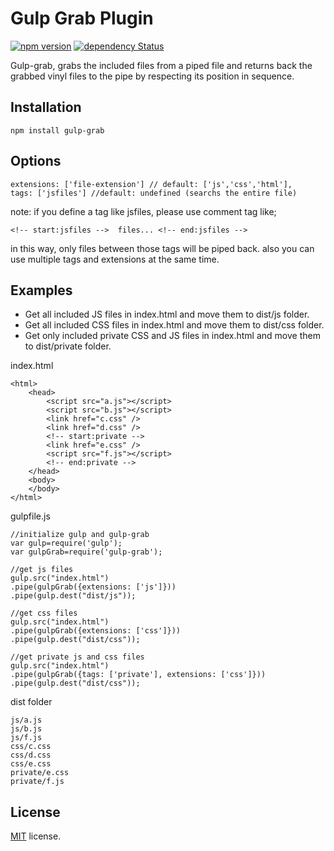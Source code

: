 # Gulp Grab Plugin 
[![npm version](https://badge.fury.io/js/ng-latinize.svg)](https://badge.fury.io/js/ng-latinize)
[![dependency Status](https://david-dm.org/eraycetinay/ng-latinize.svg)](https://david-dm.org/eraycetinay/ng-latinize.svg)

Gulp-grab, grabs the included files from a piped file and returns back the grabbed vinyl files to the pipe by respecting its position in sequence.

## Installation
```
npm install gulp-grab
```

## Options
```
extensions: ['file-extension'] // default: ['js','css','html'],
tags: ['jsfiles'] //default: undefined (searchs the entire file)
```
note: if you define a tag like jsfiles, please use comment tag like;
```
<!-- start:jsfiles -->	files... <!-- end:jsfiles -->
```
in this way, only files between those tags will be piped back.
also you can use multiple tags and extensions at the same time.

## Examples
- Get all included JS files in index.html and move them to dist/js folder.
- Get all included CSS files in index.html and move them to dist/css folder.
- Get only included private CSS and JS files in index.html and move them to dist/private folder.

index.html
```
<html>
	<head>
		<script src="a.js"></script>
		<script src="b.js"></script>
		<link href="c.css" />
		<link href="d.css" />
		<!-- start:private -->
		<link href="e.css" />
		<script src="f.js"></script>
		<!-- end:private -->
	</head>
	<body>
	</body>
</html>
```
gulpfile.js
```
//initialize gulp and gulp-grab
var gulp=require('gulp');
var gulpGrab=require('gulp-grab');

//get js files
gulp.src("index.html")
.pipe(gulpGrab({extensions: ['js']}))
.pipe(gulp.dest("dist/js"));

//get css files
gulp.src("index.html")
.pipe(gulpGrab({extensions: ['css']}))
.pipe(gulp.dest("dist/css"));

//get private js and css files
gulp.src("index.html")
.pipe(gulpGrab({tags: ['private'], extensions: ['css']}))
.pipe(gulp.dest("dist/css"));
```
dist folder
```
js/a.js
js/b.js
js/f.js
css/c.css
css/d.css
css/e.css
private/e.css
private/f.js
```
## License
[MIT](LICENSE) license.
